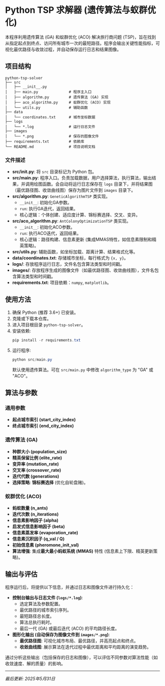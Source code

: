 # Python TSP 求解器 (遗传算法与蚁群优化)

本程序利用遗传算法 (GA) 和蚁群优化 (ACO) 解决旅行商问题 (TSP)，旨在找到从指定起点到终点、访问所有城市一次的最短路径。程序会输出关键性能指标，可视化最优路径与收敛过程，并自动保存运行日志和结果图像。

## 项目结构
```
python-tsp-solver
├── src
│   ├── __init__.py
│   ├── main.py              # 程序主入口
│   ├── algorithm.py         # 遗传算法 (GA) 实现
│   ├── aco_algorithm.py     # 蚁群优化 (ACO) 实现
│   └── utils.py             # 辅助函数
├── data
│   └── coordinates.txt      # 城市坐标数据
├── logs
│   └── *.log                # 运行日志文件
├── images
│   └── *.png                # 保存的图像文件
├── requirements.txt         # 依赖库
└── README.md                # 项目说明文档
```

### 文件描述

- **src/__init__.py**: 将 `src` 目录标记为 Python 包。
- **src/main.py**: 程序入口。负责加载数据，用户选择算法，执行算法，输出结果，并调用绘图函数。会自动将运行日志保存在 `logs` 目录下，并将结果图（最优路径图、收敛曲线图）保存为图片文件到 `images` 目录下。
- **src/algorithm.py**: `GeneticAlgorithmTSP` 类实现。
    - `__init__`: 初始化GA参数。
    - `run`: 执行GA迭代，返回结果。
    - 核心逻辑：个体创建、适应度计算、锦标赛选择、交叉、变异。
- **src/aco_algorithm.py**: `AntColonyOptimizationTSP` 类实现。
    - `__init__`: 初始化ACO参数。
    - `run`: 执行ACO迭代，返回结果。
    - 核心逻辑：路径构建、信息素更新 (集成MMAS特性，如信息素限制和精英策略)。
- **src/utils.py**: 辅助函数，如坐标加载、距离计算、结果格式化等。
- **data/coordinates.txt**: 存储城市坐标，每行格式为 `{x, y}`。
- **logs/**: 存放程序运行日志，文件名包含算法类型和时间戳。
- **images/**: 存放程序生成的图像文件（如最优路径图、收敛曲线图），文件名包含算法类型和时间戳。
- **requirements.txt**: 项目依赖：`numpy`, `matplotlib`。

## 使用方法

1.  确保 Python (推荐 3.6+) 已安装。
2.  克隆或下载本仓库。
3.  进入项目根目录 `python-tsp-solver`。
4.  安装依赖:
    ```powershell
    pip install -r requirements.txt
    ```
5.  运行程序:
    ```powershell
    python src/main.py
    ```
    默认使用遗传算法。可在 `src/main.py` 中修改 `algorithm_type` 为 "GA" 或 "ACO"。

## 算法与参数

### 通用参数
- **起点城市索引 (start_city_index)**
- **终点城市索引 (end_city_index)**

### 遗传算法 (GA)
- **种群大小 (population_size)**
- **精英保留比例 (elite_rate)**
- **变异率 (mutation_rate)**
- **交叉率 (crossover_rate)**
- **迭代代数 (generations)**
- **选择策略**: **锦标赛选择** (优化自轮盘赌)。

### 蚁群优化 (ACO)
- **蚂蚁数量 (n_ants)**
- **迭代次数 (n_iterations)**
- **信息素影响因子 (alpha)**
- **启发式信息影响因子 (beta)**
- **信息素蒸发率 (evaporation_rate)**
- **信息素沉积因子 (q_val / Q)**
- **初始信息素 (pheromone_init_val)**
- **算法增强**: 集成**最大最小蚂蚁系统 (MMAS)** 特性 (信息素上下限、精英更新策略)。

## 输出与评估
程序运行后，将提供以下信息，并通过日志和图像文件进行持久化：
- **控制台输出与日志文件 (`logs/*.log`)**:
    - 选定算法及参数配置。
    - 最优路径的城市索引序列。
    - 最短路径总长度。
    - 算法总执行耗时。
    - 最后一代 (GA) 或最后迭代 (ACO) 的平均路径长度。
- **图形化输出 (自动保存为图像文件到 `images/*.png`)**:
    - **最优路径图**: 可视化城市布局、最优路径，并高亮起点和终点。
    - **收敛曲线图**: 展示算法在迭代过程中最优距离和平均距离的演变趋势。

通过分析这些输出（包括保存的日志和图像），可以评估不同参数对算法性能（如收敛速度、解的质量）的影响。

---
*最后更新: 2025年5月31日*